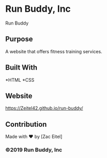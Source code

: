 # Run Buddy, Inc
Run Buddy

## Purpose 
A website that offers fitness training services.

## Built With
*HTML
*CSS

## Website
https://Zeitel42.github.io/run-buddy/

## Contribution
Made with :heart: by [Zac Eitel]

### ©️2019 Run Buddy, Inc
